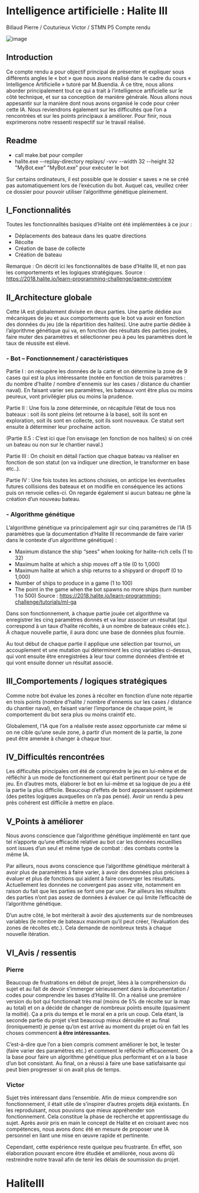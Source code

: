 # Intelligence artificielle : Halite III
Billaud Pierre / Couturieux Victor / STMN P5
Compte rendu

![image](https://user-images.githubusercontent.com/45881846/147853445-e0d194c9-87fc-4b8a-8e9b-e15c780c2c28.png)

## Introduction
Ce compte rendu a pour objectif principal de présenter et expliquer sous différents angles le « bot » que nous avons réalisé dans le cadre du cours « Intelligence Artificielle » tutoré par M.Buendia. À ce titre, nous allons aborder principalement tout ce qui a trait à l’intelligence artificielle sur le côté technique, et sur sa conception de manière générale. Nous allons nous appesantir sur la manière dont nous avons organisé le code pour créer cette IA. Nous reviendrons également sur les difficultés que l’on a rencontrées et sur les points principaux à améliorer. Pour finir, nous exprimerons notre ressenti respectif sur le travail réalisé.

## Readme
* call make.bat pour compiler
* halite.exe --replay-directory replays/ -vvv --width 32 --height 32 "MyBot.exe" "MyBot.exe" pour exécuter le bot

Sur certains ordinateurs, il est possible que le dossier « saves » ne se créé pas automatiquement lors de l’exécution du bot. Auquel cas, veuillez créer ce dossier pour pouvoir utiliser l’algorithme génétique pleinement.

## I_Fonctionnalités
Toutes les fonctionnalités basiques d’Halite ont été implémentées à ce jour :
* Déplacements des bateaux dans les quatre directions
* Récolte
* Création de base de collecte
* Création de bateau

Remarque : On décrit ici les fonctionnalités de base d’Halite III, et non pas les comportements et les logiques stratégiques.
Source : https://2018.halite.io/learn-programming-challenge/game-overview

## II_Architecture globale
Cette IA est globalement divisée en deux parties. Une partie dédiée aux mécaniques de jeu et aux comportements que le bot va avoir en fonction des données du jeu (de la répartition des halites). Une autre partie dédiée à l’algorithme génétique qui va, en fonction des résultats des parties jouées, faire muter des paramètres et sélectionner peu à peu les paramètres dont le taux de réussite est élevé.

### - Bot – Fonctionnement / caractéristiques
Partie I : on récupère les données de la carte et on détermine la zone de 9 cases qui est la plus intéressante (notée en fonction de trois paramètres : du nombre d’halite / nombre d'ennemis sur les cases / distance du chantier naval). En faisant varier ses paramètres, les bateaux vont être plus ou moins peureux, vont privilégier plus ou moins la prudence.

Partie II : Une fois la zone déterminée, on récapitule l’état de tous nos bateaux : soit ils sont pleins (et retourne à la base), soit ils sont en exploration, soit ils sont en collecte, soit ils sont nouveaux. Ce statut sert ensuite à déterminer leur prochaine action.

(Partie II.5 : C’est ici que l’on envisage (en fonction de nos halites) si on créé un bateau ou non sur le chantier naval.)

Partie III : On choisit en détail l’action que chaque bateau va réaliser en fonction de son statut (on va indiquer une direction, le transformer en base etc..).

Partie IV : Une fois toutes les actions choisies, on anticipe les éventuelles futures collisions des bateaux et on modifie en conséquence les actions puis on renvoie celles-ci. On regarde également si aucun bateau ne gêne la création d’un nouveau bateau.

### - Algorithme génétique
L’algorithme génétique va principalement agir sur cinq paramètres de l’IA (5 paramètres que la documentation d’Halite III recommande de faire varier dans le contexte d’un algorithme génétique) :
* Maximum distance the ship “sees” when looking for halite-rich cells (1 to 32)
* Maximum halite at which a ship moves off a tile (0 to 1,000)
* Maximum halite at which a ship returns to a shipyard or dropoff (0 to 1,000)
* Number of ships to produce in a game (1 to 100)
* The point in the game when the bot spawns no more ships (turn number 1 to 500)
Source : https://2018.halite.io/learn-programming-challenge/tutorials/ml-ga

Dans son fonctionnement, à chaque partie jouée cet algorithme va enregistrer les cinq paramètres donnés et va leur associer un résultat (qui correspond à un taux d’halite récoltés, à un nombre de bateaux créés etc.). À chaque nouvelle partie, il aura donc une base de données plus fournie. 

Au tout début de chaque partie il applique une sélection par tournoi, un accouplement et une mutation qui déterminent les cinq variables ci-dessus, qui vont ensuite être enregistrées à leur tour comme données d’entrée et qui vont ensuite donner un résultat associé.

## III_Comportements / logiques stratégiques
Comme notre bot évalue les zones à récolter en fonction d’une note répartie en trois points (nombre d’halite / nombre d'ennemis sur les cases / distance du chantier naval), en faisant varier l’importance de chaque point, le comportement du bot sera plus ou moins craintif etc.

Globalement, l’IA que l’on a réalisée reste assez opportuniste car même si on ne cible qu’une seule zone, à partir d’un moment de la partie, la zone peut être amenée à changer à chaque tour.

## IV_Difficultés rencontrées
Les difficultés principales ont été de comprendre le jeu en lui-même et de réfléchir à un mode de fonctionnement qui était pertinent pour ce type de jeu. En d’autres mots, élaborer le bot en lui-même et sa logique de jeu a été la partie la plus difficile. Beaucoup d’effets de bord apparaissent rapidement (des petites logiques auxquelles on n’a pas pensé). Avoir un rendu à peu près cohérent est difficile à mettre en place.

## V_Points à améliorer
Nous avons conscience que l’algorithme génétique implémenté en tant que tel n’apporte qu’une efficacité relative au bot car les données recueillies sont issues d’un seul et même type de combat : des combats contre la même IA. 
 
Par ailleurs, nous avons conscience que l’algorithme génétique mériterait à avoir plus de paramètres à faire varier, à avoir des données plus précises à évaluer et plus de fonctions qui aident à faire converger les résultats. Actuellement les données ne convergent pas assez vite, notamment en raison du fait que les parties se font une par une. Par ailleurs les résultats des parties n’ont pas assez de données à évaluer ce qui limite l’efficacité de l’algorithme génétique.

D’un autre côté, le bot mériterait à avoir des ajustements sur de nombreuses variables (le nombre de bateaux maximum qu’il peut créer, l’évaluation des zones de récoltes etc.). Cela demande de nombreux tests à chaque nouvelle itération.

## VI_Avis / ressentis
### Pierre
Beaucoup de frustrations en début de projet, liées à la compréhension du sujet et au fait de devoir s’immerger sérieusement dans la documentation / codes pour comprendre les bases d’Halite III. On a réalisé une première version du bot qui fonctionnait très mal (moins de 5% de récolte sur la map au total) et on a décidé de changer de nombreux points ensuite (quasiment la moitié). Ça a pris du temps et le moral en a pris un coup. Cela étant, la seconde partie du projet s’est beaucoup mieux déroulée et au final (ironiquement) je pense qu’on est arrivé au moment du projet où en fait les choses commencent **à être intéressantes.** 

C’est-à-dire que l’on a bien compris comment améliorer le bot, le tester (faire varier des paramètres etc.) et comment le réfléchir efficacement. On a la base pour faire un algorithme génétique plus performant et on a la base d’un bot consistant. Au final, on a réussi à faire une base satisfaisante qui peut bien progresser si on avait plus de temps.

### Victor
Sujet très intéressant dans l’ensemble. Afin de mieux comprendre son fonctionnement, il était utile de s’inspirer d’autres projets déjà existants. En les reproduisant, nous pouvions que mieux appréhender son fonctionnement. Cela constitue la phase de recherche et apprentissage du sujet. Après avoir pris en main le concept de Halite et en croisant avec nos compétences, nous avons donc été en mesure de proposer une IA personnel en liant une mise en œuvre rapide et pertinente.

Cependant, cette expérience reste quelque peu frustrante. En effet, son élaboration pouvant encore être étudiée et améliorée, nous avons dû restreindre notre travail afin de tenir les délais de soumission du projet.

# HaliteIII

